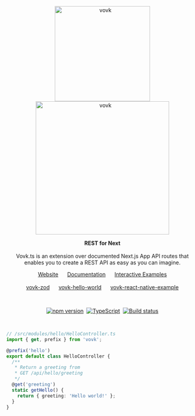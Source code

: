 <!--
TODO

Main: README
Docs: Review all, Repo readme, Algolia, External link icons
vovk.dev: Review & fix doc links, README, Add rest for next to the OG image
Examples: Add rest for next to the OG image
Misc: update personal README, add project to opensource.gubanov, Discord
-->

<p align="center">
  <img width="250" alt="vovk" src="https://github.com/finom/vovk/assets/1082083/86bfbbbb-3600-435b-a74c-c07bd0c4af4b"> <br>
  <picture>
    <source width="350" media="(prefers-color-scheme: dark)" srcset="https://github.com/finom/vovk/assets/1082083/35887c40-ad37-42ca-b0b3-1d3ec359b090">
    <source width="350" media="(prefers-color-scheme: light)" srcset="https://github.com/finom/vovk/assets/1082083/e8e4b68d-b713-4562-a55b-407c68215513">
    <img width="350" alt="vovk" src="https://github.com/finom/vovk/assets/1082083/e8e4b68d-b713-4562-a55b-407c68215513">
  </picture>
</p>

<p align="center">
  <strong>REST for Next</strong>
  <br />
  <br />
  Vovk.ts is an extension over documented Next.js App API routes that enables you to create a REST API as easy as you can imagine.
</p>




<p align="center">
  <a href="https://vovk.dev/">Website</a>&nbsp;&nbsp;&nbsp;&nbsp;&nbsp;
  <a href="https://docs.vovk.dev/">Documentation</a>&nbsp;&nbsp;&nbsp;&nbsp;&nbsp;
  <a href="https://vovk-examples.vercel.app/">Interactive Examples</a>
  <br />
  <br />
  <a href="https://github.com/finom/vovk-zod">vovk-zod</a>&nbsp;&nbsp;&nbsp;&nbsp;&nbsp;
  <a href="https://github.com/finom/vovk-hello-world">vovk-hello-world</a>&nbsp;&nbsp;&nbsp;&nbsp;&nbsp;
  <a href="https://github.com/finom/vovk-react-native-example">vovk-react-native-example</a>
</p>
 <br />
<p align="center">
  <a href="https://www.npmjs.com/package/vovk"><img src="https://badge.fury.io/js/vovk.svg" alt="npm version" /></a>&nbsp;
  <a href="https://www.typescriptlang.org/"><img src="https://img.shields.io/badge/%3C%2F%3E-TypeScript-%230074c1.svg" alt="TypeScript" /></a>&nbsp;
  <a href="https://github.com/finom/vovk/actions/workflows/main.yml"><img src="https://github.com/finom/vovk/actions/workflows/main.yml/badge.svg" alt="Build status" /></a>
</p>

 <br />

```ts
// /src/modules/hello/HelloController.ts
import { get, prefix } from 'vovk';

@prefix('hello')
export default class HelloController {
  /**
   * Return a greeting from 
   * GET /api/hello/greeting
   */
  @get('greeting')
  static getHello() {
    return { greeting: 'Hello world!' };
  }
}
```

